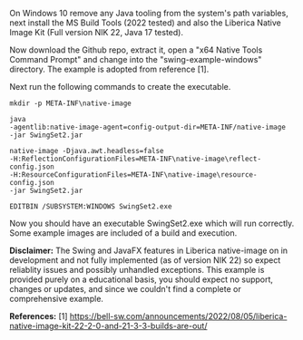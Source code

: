 On Windows 10 remove any Java tooling from the system's path variables, next install the MS Build Tools (2022 tested) and also the Liberica Native Image Kit (Full version NIK 22, Java 17 tested).

Now download the Github repo, extract it, open a "x64 Native Tools Command Prompt" and change into the "swing-example-windows" directory. The example is adopted from reference [1].

Next run the following commands to create the executable.

<code>mkdir -p META-INF\native-image</code>

<code>java -agentlib:native-image-agent=config-output-dir=META-INF/native-image -jar SwingSet2.jar</code>

<code>native-image -Djava.awt.headless=false -H:ReflectionConfigurationFiles=META-INF\native-image\reflect-config.json -H:ResourceConfigurationFiles=META-INF\native-image\resource-config.json -jar SwingSet2.jar</code>

<code>EDITBIN /SUBSYSTEM:WINDOWS SwingSet2.exe</code>

Now you should have an executable SwingSet2.exe which will run correctly. Some example images are included of a build and execution.

<strong>Disclaimer:</strong> The Swing and JavaFX features in Liberica native-image on in development and not fully implemented (as of version NIK 22) so expect reliablity issues and possibly unhandled exceptions. This example is provided purely on a educational basis, you should expect no support, changes or updates, and since we couldn't find a complete or comprehensive example.

<strong>References:</strong>
[1] https://bell-sw.com/announcements/2022/08/05/liberica-native-image-kit-22-2-0-and-21-3-3-builds-are-out/
